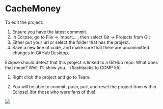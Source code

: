 # CacheMoney

To edit the project:

1) Ensure you have the latest commmit.
2) In Eclipse, go to File -> Import... , then select Git -> Projects from Git
3) Either put your url or select the folder that has the project.
4) Save a new line of code, and make sure that there are uncommitted changes in GitHub Desktop.


Eclipse should detect that this project is linked to a GitHub repo.
What does that mean? Well, I'll show you... (flashbacks to COMP 55)

1) Right click the project and go to Team.

2) You will be able to commit, push, pull, and reset the project from within Eclipse! (for those who were fans of this!

<a href="https://zenhub.com"><img src="https://raw.githubusercontent.com/ZenHubIO/support/master/zenhub-badge.png"></a>
